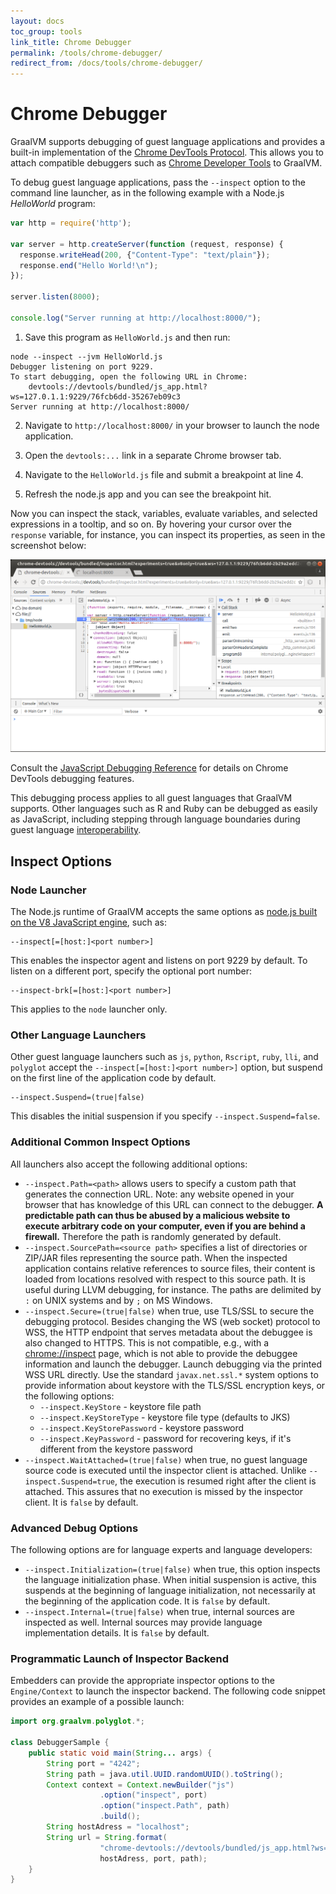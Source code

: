 ```yaml
---
layout: docs
toc_group: tools
link_title: Chrome Debugger
permalink: /tools/chrome-debugger/
redirect_from: /docs/tools/chrome-debugger/
---
```


# Chrome Debugger

GraalVM supports debugging of guest language applications and provides a built-in implementation of the [Chrome DevTools Protocol](https://chromedevtools.github.io/devtools-protocol/). This allows you to attach compatible debuggers such as [Chrome Developer Tools](https://developers.google.com/web/tools/chrome-devtools/) to GraalVM.

To debug guest language applications, pass the `--inspect` option to the command line launcher, as in the following example with a Node.js _HelloWorld_ program:
```javascript
var http = require('http');

var server = http.createServer(function (request, response) {
  response.writeHead(200, {"Content-Type": "text/plain"});
  response.end("Hello World!\n");
});

server.listen(8000);

console.log("Server running at http://localhost:8000/");
```

1. Save this program as `HelloWorld.js` and then run:
```shell
node --inspect --jvm HelloWorld.js
Debugger listening on port 9229.
To start debugging, open the following URL in Chrome:
    devtools://devtools/bundled/js_app.html?ws=127.0.1.1:9229/76fcb6dd-35267eb09c3
Server running at http://localhost:8000/
```

2. Navigate to `http://localhost:8000/` in your browser to launch the node application.

3. Open the `devtools:...` link in a separate Chrome browser tab.

4. Navigate to the `HelloWorld.js` file and submit a breakpoint at line 4.

5. Refresh the node.js app and you can see the breakpoint hit.

Now you can inspect the stack, variables, evaluate variables, and selected expressions in a tooltip, and so on. By hovering your cursor over the `response` variable, for instance, you can inspect its properties, as seen in the screenshot below:

![](img/ChromeInspector.png)

Consult the [JavaScript Debugging Reference](https://developers.google.com/web/tools/chrome-devtools/javascript/reference) for details on Chrome DevTools debugging features.

This debugging process applies to all guest languages that GraalVM supports.
Other languages such as R and Ruby can be debugged as easily as JavaScript, including stepping through language boundaries during guest language [interoperability](../reference-manual/polyglot-programming.md).

## Inspect Options

### Node Launcher
The Node.js runtime of GraalVM accepts the same options as [node.js built on the V8 JavaScript engine](https://nodejs.org/), such as:
```shell
--inspect[=[host:]<port number>]
```

This enables the inspector agent and listens on port 9229 by default. To listen on a different port, specify the optional port number:
```shell
--inspect-brk[=[host:]<port number>]
```

This applies to the `node` launcher only.

### Other Language Launchers
Other guest language launchers such as `js`, `python`, `Rscript`, `ruby`, `lli`, and `polyglot` accept the `--inspect[=[host:]<port number>]` option, but suspend on the first line of the application code by default.
```shell
--inspect.Suspend=(true|false)
```

This disables the initial suspension if you specify `--inspect.Suspend=false`.

### Additional Common Inspect Options
All launchers also accept the following additional options:

* `--inspect.Path=<path>` allows users to specify a custom path that generates the connection URL. Note: any website opened in your browser that has knowledge of this URL can connect to the debugger. **A predictable path can thus be abused by a malicious website to execute arbitrary code on your computer, even if you are behind a firewall.** Therefore the path is randomly generated by default.
* `--inspect.SourcePath=<source path>` specifies a list of directories or ZIP/JAR files representing the source path. When the inspected application contains relative references to source files, their content is loaded from locations resolved with respect to this source path. It is useful during LLVM debugging, for instance.
The paths are delimited by `:` on UNIX systems and by `;` on MS Windows.
* `--inspect.Secure=(true|false)` when true, use TLS/SSL to secure the debugging protocol. Besides changing the WS
(web socket) protocol to WSS, the HTTP endpoint that serves metadata about the debuggee
is also changed to HTTPS. This is not compatible, e.g., with a
[chrome://inspect](chrome://inspect) page, which is not able to provide the debuggee
information and launch the debugger. Launch debugging via the printed WSS URL directly. Use the standard `javax.net.ssl.*` system options to provide information about keystore with the TLS/SSL encryption keys, or the following options:
    * `--inspect.KeyStore` - keystore file path
    * `--inspect.KeyStoreType` - keystore file type (defaults to JKS)
    * `--inspect.KeyStorePassword` - keystore password
    * `--inspect.KeyPassword` - password for recovering keys, if it's different from the keystore password
* `--inspect.WaitAttached=(true|false)` when true, no guest language source code is executed until the inspector client is attached. Unlike `--inspect.Suspend=true`, the execution is resumed right
after the client is attached. This assures that no execution is missed by the
inspector client. It is `false` by default.

### Advanced Debug Options
The following options are for language experts and language developers:

* `--inspect.Initialization=(true|false)` when true, this option inspects the language initialization phase. When initial suspension is active, this suspends at the beginning of language initialization, not necessarily at the beginning of the application code. It is `false` by default.
* `--inspect.Internal=(true|false)`  when true, internal sources are inspected as well. Internal sources may provide language implementation details. It is `false` by default.

### Programmatic Launch of Inspector Backend
Embedders can provide the appropriate inspector options to the `Engine/Context` to launch the inspector backend.
The following code snippet provides an example of a possible launch:

```java
import org.graalvm.polyglot.*;

class DebuggerSample {
    public static void main(String... args) {
        String port = "4242";
        String path = java.util.UUID.randomUUID().toString();
        Context context = Context.newBuilder("js")
                    .option("inspect", port)
                    .option("inspect.Path", path)
                    .build();
        String hostAdress = "localhost";
        String url = String.format(
                    "chrome-devtools://devtools/bundled/js_app.html?ws=%s:%s/%s",
                    hostAdress, port, path);
    }
}
```
